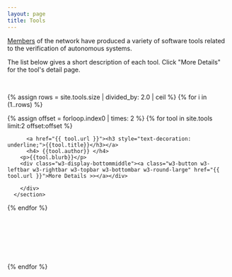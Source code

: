 ```yaml
---
layout: page
title: Tools
---
```


[Members](/members) of the network have produced a variety of software tools related to the verification of autonomous systems.

The list below gives a short description of each tool. Click "More Details" for the tool's detail page.

<br>

{% assign rows = site.tools.size | divided_by: 2.0 | ceil %}
{% for i in (1..rows) %}
<article class="w3-row w3-margin-bottom">
 {% assign offset = forloop.index0 | times: 2 %}
   {% for tool in site.tools limit:2 offset:offset %}
      <section class="w3-half w3-container">
      <div class="shaded_box w3-container w3-display-container" style="min-height:270px">

          <a href="{{ tool.url }}"><h3 style="text-decoration: underline;">{{tool.title}}</h3></a>
          <h4> {{tool.author}} </h4>
        <p>{{tool.blurb}}</p>
        <div class="w3-display-bottommiddle"><a class="w3-button w3-leftbar w3-rightbar w3-topbar w3-bottombar w3-round-large" href="{{ tool.url }}">More Details >></a></div>

        </div>
      </section>   
     
   {% endfor %}      
</article>
<br>
{% endfor %}
